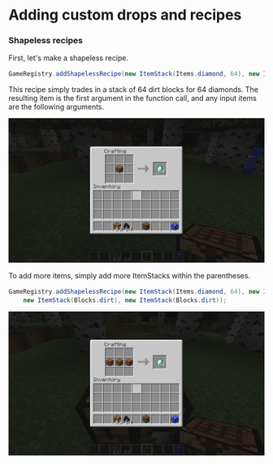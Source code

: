 # Adding custom drops and recipes

### Shapeless recipes

First, let's make a shapeless recipe.

```java
GameRegistry.addShapelessRecipe(new ItemStack(Items.diamond, 64), new ItemStack(Blocks.dirt));
```

This recipe simply trades in a stack of 64 dirt blocks for 64 diamonds. The resulting item is the first argument in the function call, and any input items are the following arguments.

![A recipe that trades in dirt for diamonds.](../images/section_2/recipe_dirt_single.png)

To add more items, simply add more ItemStacks within the parentheses.

```java
GameRegistry.addShapelessRecipe(new ItemStack(Items.diamond, 64), new ItemStack(Blocks.dirt),
    new ItemStack(Blocks.dirt), new ItemStack(Blocks.dirt));
```

![A recipe that requires 3 dirt per diamond.](../images/section_2/recipe_dirt_triple.png)